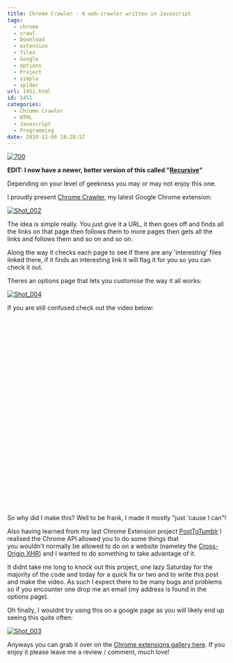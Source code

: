 ```yaml
---
title: Chrome Crawler - A web-crawler written in Javascript
tags:
  - chrome
  - crawl
  - Download
  - extension
  - files
  - Google
  - options
  - Project
  - simple
  - spider
url: 1451.html
id: 1451
categories:
  - Chrome Crawler
  - HTML
  - Javascript
  - Programming
date: 2010-12-06 18:28:57
---
```


[![](https://mikecann.co.uk/wp-content/uploads/2010/12/700.jpg "700")](https://mikecann.co.uk/wp-content/uploads/2010/12/700.jpg)

**EDIT: I now have a newer, better version of this called "[Recursive](https://mikecann.co.uk/category/personal-project/recursive/)"**

Depending on your level of geekness you may or may not enjoy this one.

<!-- more -->

I proudly present [Chrome Crawler](https://chrome.google.com/extensions/detail/amjiobljggbfblhmiadbhpjbjakbkldd), my latest Google Chrome extension:

[![](https://mikecann.co.uk/wp-content/uploads/2010/12/Shot_002.png "Shot_002")](https://mikecann.co.uk/wp-content/uploads/2010/12/Shot_002.png)

The idea is simple really. You just give it a URL, it then goes off and finds all the links on that page then follows them to more pages then gets all the links and follows them and so on and so on.

Along the way it checks each page to see if there are any 'interesting' files linked there, if it finds an interesting link it will flag it for you so you can check it out.

Theres an options page that lets you customise the way it all works:

[![](https://mikecann.co.uk/wp-content/uploads/2010/12/Shot_004.png "Shot_004")](https://mikecann.co.uk/wp-content/uploads/2010/12/Shot_004.png)

If you are still confused check out the video below:

<object classid="clsid:d27cdb6e-ae6d-11cf-96b8-444553540000" width="550" height="437" codebase="https://download.macromedia.com/pub/shockwave/cabs/flash/swflash.cab#version=6,0,40,0"><param name="allowFullScreen" value="true" /><param name="allowscriptaccess" value="always" /><param name="src" value="https://www.youtube.com/v/ceeQEMTSD0I?fs=1&amp;hl=en_GB&amp;rel=0" /><param name="allowfullscreen" value="true" /><embed type="application/x-shockwave-flash" width="550" height="437" src="https://www.youtube.com/v/ceeQEMTSD0I?fs=1&amp;hl=en_GB&amp;rel=0" allowscriptaccess="always" allowfullscreen="true"></embed></object>

So why did I make this? Well to be frank, I made it mostly "just 'cause I can"!

Also having learned from my last Chrome Extension project [PostToTumblr](https://mikecann.co.uk/personal-project/my-first-chrome-extension-post-to-tumblr/) I realised the Chrome API allowed you to do some things that you wouldn't normally be allowed to do on a website (nameley the [Cross-Origin XHR](https://code.google.com/chrome/extensions/xhr.html)) and I wanted to do something to take advantage of it.

It didnt take me long to knock out this project, one lazy Saturday for the majority of the code and today for a quick fix or two and to write this post and make the video. As such I expect there to be many bugs and problems so if you encounter one drop me an email (my address is found in the options page).

Oh finally, I wouldnt try using this on a google page as you will likely end up seeing this quite often:

[![](https://mikecann.co.uk/wp-content/uploads/2010/12/Shot_003.png "Shot_003")](https://mikecann.co.uk/wp-content/uploads/2010/12/Shot_003.png)

Anyways you can grab it over on the [Chrome extensions gallery here](https://chrome.google.com/extensions/detail/amjiobljggbfblhmiadbhpjbjakbkldd). If you enjoy it please leave me a review / comment, much love!
